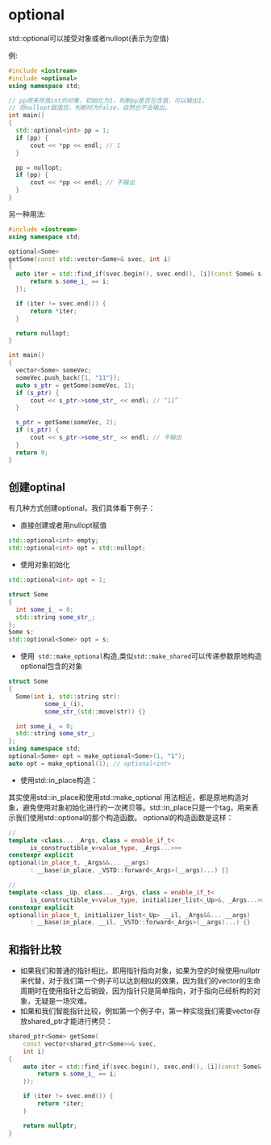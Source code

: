 # optional
std::optional可以接受对象或者nullopt(表示为空值)

例:
```c++
#include <iostream>
#include <optional>
using namespace std;

// pp用来存放int的对象，初始化为1，判断pp是否包含值，可以输出1，
// 将nullopt赋值后，判断时为false，自然也不会输出。
int main()
{
  std::optional<int> pp = 1;
  if (pp) {
      cout << *pp << endl; // 1
  }

  pp = nullopt;
  if (pp) {
      cout << *pp << endl; // 不输出
  }
}
```

另一种用法:
```c++
#include <iostream>
using namespace std;

optional<Some> 
getSome(const std::vector<Some>& svec, int i)
{
  auto iter = std::find_if(svec.begin(), svec.end(), [i](const Some& s) {
      return s.some_i_ == i;
  });

  if (iter != svec.end()) {
      return *iter;
  }

  return nullopt;
}

int main()
{
  vector<Some> someVec;
  someVec.push_back({1, "11"});
  auto s_ptr = getSome(someVec, 1);
  if (s_ptr) {
      cout << s_ptr->some_str_ << endl; // “11”
  }

  s_ptr = getSome(someVec, 2);
  if (s_ptr) {
      cout << s_ptr->some_str_ << endl; // 不输出
  }
  return 0;
}
```



## 创建optinal

有几种方式创建optional，我们具体看下例子：
- 直接创建或者用nullopt赋值
```c++
std::optional<int> empty;
std::optional<int> opt = std::nullopt;
```
- 使用对象初始化
```c++
std::optional<int> opt = 1;

struct Some
{
  int some_i_ = 0;
  std::string some_str_;
};
Some s;
std::optional<Some> opt = s;
```
- 使用` std::make_optional`构造,类似`std::make_shared`可以传递参数原地构造optional包含的对象
```c++
struct Some
{
  Some(int i, std::string str):
          some_i_(i),
          some_str_(std::move(str)) {}

  int some_i_ = 0;
  std::string some_str_;
};
using namespace std;
optional<Some> opt = make_optional<Some>(1, "1");
auto opt = make_optional(1); // optional<int>
```
- 使用std::in_place构造：

其实使用std::in_place和使用std::make_optional 用法相近，都是原地构造对象，避免使用对象初始化进行的一次拷贝等。std::in_place只是一个tag，用来表示我们使用std::optional的那个构造函数。
optional的构造函数是这样：
```c++
//
template <class... _Args, class = enable_if_t<
      is_constructible_v<value_type, _Args...>>>
constexpr explicit 
optional(in_place_t, _Args&&... __args)
      : __base(in_place, _VSTD::forward<_Args>(__args)...) {}

//
template <class _Up, class... _Args, class = enable_if_t<
      is_constructible_v<value_type, initializer_list<_Up>&, _Args...>>>
constexpr explicit 
optional(in_place_t, initializer_list<_Up> __il, _Args&&... __args)
      : __base(in_place, __il, _VSTD::forward<_Args>(__args)...) {}
```



## 和指针比较

- 如果我们和普通的指针相比，即用指针指向对象，如果为空的时候使用nullptr来代替，对于我们第一个例子可以达到相似的效果，因为我们的vector的生命周期时在使用指针之后销毁，因为指针只是简单指向，对于指向已经析构的对象，无疑是一场灾难。
- 如果和我们智能指针比较，例如第一个例子中，第一种实现我们需要vector存放shared_ptr才能进行拷贝：

```c++
shared_ptr<Some> getSome(
    const vector<shared_ptr<Some>>& svec, 
    int i)
{
    auto iter = std::find_if(svec.begin(), svec.end(), [i](const Some& s) {
        return s.some_i_ == i;
    });

    if (iter != svec.end()) {
        return *iter;
    }

    return nullptr;
}
```
